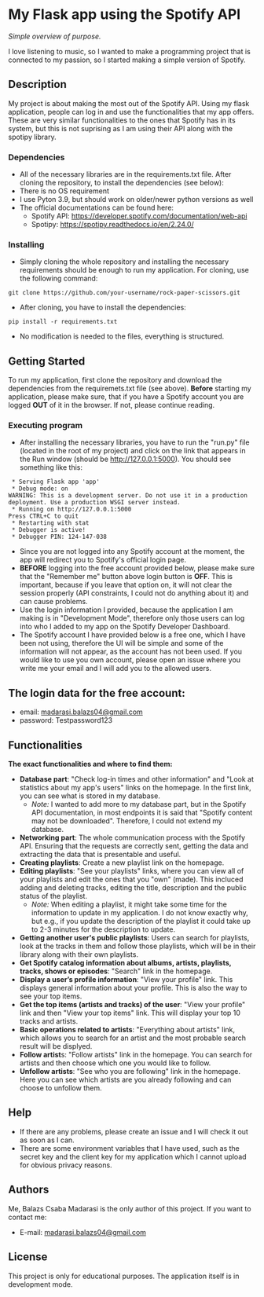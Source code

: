 # My Flask app using the Spotify API

*Simple overview of purpose.*

I love listening to music, so I wanted to make a programming project that is connected to my passion, so I started making a simple version of Spotify.

## Description

My project is about making the most out of the Spotify API. Using my flask application, people can log in and use the functionalities that my app offers. These are very similar functionalities to the ones that Spotify has in its system, but this is not suprising as I am using their API along with the spotipy library.

### Dependencies

* All of the necessary libraries are in the requirements.txt file. After cloning the repository, to install the dependencies (see below):
* There is no OS requirement
* I use Pyton 3.9, but should work on older/newer python versions as well
* The official documentations can be found here:
  - Spotify API: https://developer.spotify.com/documentation/web-api
  - Spotipy: https://spotipy.readthedocs.io/en/2.24.0/

### Installing

* Simply cloning the whole repository and installing the necessary requirements should be enough to run my application. For cloning, use the following command:
```
git clone https://github.com/your-username/rock-paper-scissors.git
```
* After cloning, you have to install the dependencies:
```
pip install -r requirements.txt
```
* No modification is needed to the files, everything is structured.

## Getting Started

To run my application, first clone the repository and download the dependencies from the requiremets.txt file (see above).
**Before** starting my application, please make sure, that if you have a Spotify account you are logged **OUT** of it in the browser. If not, please continue reading. 

### Executing program

* After installing the necessary libraries, you have to run the "run.py" file (located in the root of my project) and click on the link that appears in the Run window (should be http://127.0.0.1:5000). You should see something like this:
```
 * Serving Flask app 'app'
 * Debug mode: on
WARNING: This is a development server. Do not use it in a production deployment. Use a production WSGI server instead.
 * Running on http://127.0.0.1:5000
Press CTRL+C to quit
 * Restarting with stat
 * Debugger is active!
 * Debugger PIN: 124-147-038
```
* Since you are not logged into any Spotify account at the moment, the app will redirect you to Spotify's official login page.
* **BEFORE** logging into the free account provided below, please make sure that the "Remember me" button above login button is **OFF**. This is important, because if you leave that option on, it will not clear the session properly (API constraints, I could not do anything about it) and can cause problems.
* Use the login information I provided, because the application I am making is in "Development Mode", therefore only those users can log into who I added to my app on the Spotify Developer Dashboard.
* The Spotify account I have provided below is a free one, which I have been not using, therefore the UI will be simple and some of the information will not appear, as the account has not been used. If you would like to use you own account, please open an issue where you write me your email and I will add you to the allowed users.

## The login data for the free account:
- email: madarasi.balazs04@gmail.com
- password: Testpassword123

## Functionalities

**The exact functionalities and where to find them:**
- **Database part**: "Check log-in times and other information" and "Look at statistics about my app's users" links on the homepage. In the first link, you can see what is stored in my database.
  - *Note:* I wanted to add more to my database part, but in the Spotify API documentation, in most endpoints it is said that "Spotify content may not be downloaded". Therefore, I could not extend my database.
- **Networking part**: The whole communication process with the Spotify API. Ensuring that the requests are correctly sent, getting the data and extracting the data that is presentable and useful.
- **Creating playlists**: Create a new playlist link on the homepage.
- **Editing playlists**: "See your playlists" links, where you can view all of your playlists and edit the ones that you "own" (made). This incluced adding and deleting tracks, editing the title, description and the public status of the playlist.
  - *Note:* When editing a playlist, it might take some time for the information to update in my application. I do not know exactly why, but e.g., if you update the description of the playlist it could take up to 2-3 minutes for the description to update. 
- **Getting another user's public playlists**: Users can search for playlists, look at the tracks in them and follow those playlists, which will be in their library along with their own playlists.
- **Get Spotify catalog information about albums, artists, playlists, tracks, shows or episodes**: "Search" link in the homepage.
- **Display a user’s profile information**: "View your profile" link. This displays general information about your profile. This is also the way to see your top items.
- **Get the top items (artists and tracks) of the user**: "View your profile" link and then "View your top items" link. This will display your top 10 tracks and artists.
- **Basic operations related to artists**: "Everything about artists" link, which allows you to search for an artist and the most probable search result will be displyed.
- **Follow artist**s: "Follow artists" link in the homepage. You can search for artists and then choose which one you would like to follow.
- **Unfollow artists**: "See who you are following" link in the homepage. Here you can see which artists are you already following and can choose to unfollow them.

## Help

* If there are any problems, please create an issue and I will check it out as soon as I can.
* There are some environment variables that I have used, such as the secret key and the client key for my application which I cannot upload for obvious privacy reasons.

## Authors

Me, Balazs Csaba Madarasi is the only author of this project.
If you want to contact me:
* E-mail: madarasi.balazs04@gmail.com

## License

This project is only for educational purposes. The application itself is in development mode.
